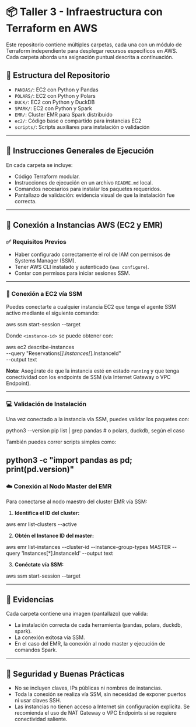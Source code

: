 # 📦 Taller 3 - Infraestructura con Terraform en AWS

Este repositorio contiene múltiples carpetas, cada una con un módulo de Terraform independiente para desplegar recursos específicos en AWS. Cada carpeta aborda una asignación puntual descrita a continuación.

## 📁 Estructura del Repositorio

- `PANDAS/`: EC2 con Python y Pandas
- `POLARS/`: EC2 con Python y Polars
- `DUCK/`: EC2 con Python y DuckDB
- `SPARK/`: EC2 con Python y Spark
- `EMR/`: Cluster EMR para Spark distribuido
- `ec2/`: Código base o compartido para instancias EC2
- `scripts/`: Scripts auxiliares para instalación o validación

---

## 🚀 Instrucciones Generales de Ejecución

En cada carpeta se incluye:

- Código Terraform modular.
- Instrucciones de ejecución en un archivo `README.md` local.
- Comandos necesarios para instalar los paquetes requeridos.
- Pantallazo de validación: evidencia visual de que la instalación fue correcta.

---

## 🔑 Conexión a Instancias AWS (EC2 y EMR)

### ✅ Requisitos Previos

- Haber configurado correctamente el rol de IAM con permisos de Systems Manager (SSM).
- Tener AWS CLI instalado y autenticado (`aws configure`).
- Contar con permisos para iniciar sesiones SSM.

---

### 📡 Conexión a EC2 vía SSM

Puedes conectarte a cualquier instancia EC2 que tenga el agente SSM activo mediante el siguiente comando:

aws ssm start-session --target <instance-id>

Donde `<instance-id>` se puede obtener con:

aws ec2 describe-instances \
  --query "Reservations[*].Instances[*].InstanceId" \
  --output text


**Nota:** Asegúrate de que la instancia esté en estado `running` y que tenga conectividad con los endpoints de SSM (vía Internet Gateway o VPC Endpoint).

---

### 💻 Validación de Instalación

Una vez conectado a la instancia vía SSM, puedes validar los paquetes con:


python3 --version
pip list | grep pandas    # o polars, duckdb, según el caso

También puedes correr scripts simples como:


python3 -c "import pandas as pd; print(pd.__version__)"
---

### ☁️ Conexión al Nodo Master del EMR

Para conectarse al nodo maestro del cluster EMR vía SSM:

1. **Identifica el ID del cluster:**


aws emr list-clusters --active

2. **Obtén el Instance ID del master:**

aws emr list-instances --cluster-id <cluster-id> --instance-group-types MASTER --query 'Instances[*].InstanceId' --output text

3. **Conéctate vía SSM:**


aws ssm start-session --target <instance-id>

---

## 📸 Evidencias

Cada carpeta contiene una imagen (pantallazo) que valida:

- La instalación correcta de cada herramienta (pandas, polars, duckdb, spark).
- La conexión exitosa vía SSM.
- En el caso del EMR, la conexión al nodo master y ejecución de comandos Spark.

---

## 🔐 Seguridad y Buenas Prácticas

- No se incluyen claves, IPs públicas ni nombres de instancias.
- Toda la conexión se realiza vía SSM, sin necesidad de exponer puertos ni usar claves SSH.
- Las instancias no tienen acceso a Internet sin configuración explícita. Se recomienda el uso de NAT Gateway o VPC Endpoints si se requiere conectividad saliente.
